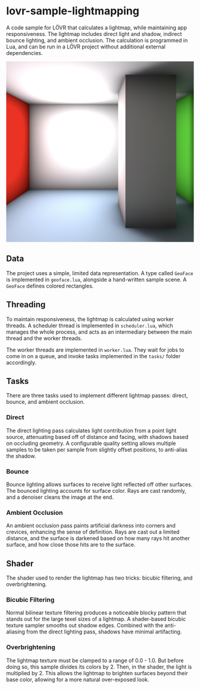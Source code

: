 # lovr-sample-lightmapping
A code sample for LÖVR that calculates a lightmap, while maintaining app
responsiveness. The lightmap includes direct light and shadow, indirect bounce
lighting, and ambient occlusion. The calculation is programmed in Lua, and can
be run in a LÖVR project without additional external dependencies.

![A room with white, green, and red walls, and a pale blue floor. A white column in the corner casts a shadow on the green wall.](media/preview.png)

## Data
The project uses a simple, limited data representation. A type called `GeoFace`
is implemented in `geoface.lua`, alongside a hand-written sample scene. A
`GeoFace` defines colored rectangles.

## Threading
To maintain responsiveness, the lightmap is calculated using worker threads. A
scheduler thread is implemented in `scheduler.lua`, which manages the whole
process, and acts as an intermediary between the main thread and the worker
threads.

The worker threads are implemented in `worker.lua`. They wait for jobs to come
in on a queue, and invoke tasks implemented in the `tasks/` folder accordingly.

## Tasks
There are three tasks used to implement different lightmap passes: direct,
bounce, and ambient occlusion.

### Direct
The direct lighting pass calculates light contribution from a point light
source, attenuating based off of distance and facing, with shadows based on
occluding geometry. A configurable quality setting allows multiple samples to be
taken per sample from slightly offset positions, to anti-alias the shadow.

### Bounce
Bounce lighting allows surfaces to receive light reflected off other surfaces.
The bounced lighting accounts for surface color. Rays are cast randomly, and a
denoiser cleans the image at the end.

### Ambient Occlusion
An ambient occlusion pass paints artificial darkness into corners and crevices,
enhancing the sense of definition. Rays are cast out a limited distance, and the
surface is darkened based on how many rays hit another surface, and how close
those hits are to the surface.

## Shader
The shader used to render the lightmap has two tricks: bicubic filtering, and
overbrightening.

### Bicubic Filtering
Normal bilinear texture filtering produces a noticeable blocky pattern that
stands out for the large texel sizes of a lightmap. A shader-based bicubic
texture sampler smooths out shadow edges. Combined with the anti-aliasing from
the direct lighting pass, shadows have minimal artifacting.

### Overbrightening
The lightmap texture must be clamped to a range of 0.0 - 1.0. But before doing
so, this sample divides its colors by 2. Then, in the shader, the light is
multiplied by 2. This allows the lightmap to brighten surfaces beyond their
base color, allowing for a more natural over-exposed look.

